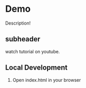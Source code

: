 # Demo

Description!

## subheader

watch tutorial on youtube.

## Local Development

1. Open index.html in your browser
